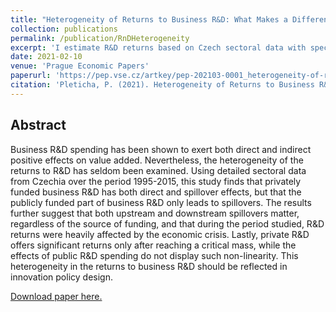 ```yaml
---
title: "Heterogeneity of Returns to Business R&D: What Makes a Difference?"
collection: publications
permalink: /publication/RnDHeterogeneity
excerpt: 'I estimate R&D returns based on Czech sectoral data with special inquiry into the hetorogeneity of the returns and spillovers.'
date: 2021-02-10
venue: 'Prague Economic Papers'
paperurl: 'https://pep.vse.cz/artkey/pep-202103-0001_heterogeneity-of-returns-to-business-r-amp-d-what-makes-a-difference.php?back=%2Fsearch.php%3Fquery%3Dpleticha%26sfrom%3D0%26spage%3D30'
citation: 'Pleticha, P. (2021). Heterogeneity of Returns to Business R&D: What Makes a Difference? Prague Economic Papers, 30(3), 253-271. doi: 10.18267/j.pep.767'
---
```

Abstract
-------
Business R&D spending has been shown to exert both direct and indirect positive effects on value added. Nevertheless, the heterogeneity of the returns to R&D has seldom been examined. Using detailed sectoral data from Czechia over the period 1995-2015, this study finds that privately funded business R&D has both direct and spillover effects, but that the publicly funded part of business R&D only leads to spillovers. The results further suggest that both upstream and downstream spillovers matter, regardless of the source of funding, and that during the period studied, R&D returns were heavily affected by the economic crisis. Lastly, private R&D offers significant returns only after reaching a critical mass, while the effects of public R&D spending do not display such non-linearity. This heterogeneity in the returns to business R&D should be reflected in innovation policy design.

[Download paper here.](https://pep.vse.cz/artkey/pep-202103-0001_heterogeneity-of-returns-to-business-r-amp-d-what-makes-a-difference.php?back=%2Fsearch.php%3Fquery%3Dpleticha%26sfrom%3D0%26spage%3D30)

